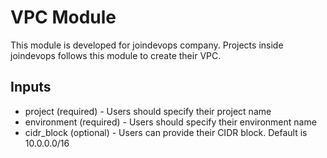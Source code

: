 # VPC Module
This module is developed for joindevops company. Projects inside joindevops follows this module to create their VPC.

## Inputs
* project (required) - Users should specify their project name
* environment (required) - Users should specify their environment name
* cidr_block (optional) - Users can provide their CIDR block. Default is 10.0.0.0/16